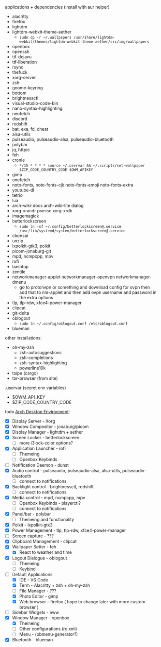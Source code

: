 applications + dependencies (install with aur helper)
- alacritty
- firefox
- lightdm
- lightdm-webkit-theme-aether
    - `sudo cp -r ~/.wallpapers /usr/share/lightdm-webkit/themes/lightdm-webkit-theme-aether/src/img/wallpapers`
- openbox
- openssh
- ttf-dejavu
- ttf-liberation
- rsync
- thefuck
- xorg-server
- zsh
- gnome-keyring
- bottom
- brightnessctl
- visual-studio-code-bin
- nano-syntax-highlighting
- neofetch
- discord
- redshift
- bat, exa, fd, cheat
- alsa-utils
- pulseaudio, pulseaudio-alsa, pulseaudio-bluetooth
- polybar
- jq, httpie
- feh
- cronie
    - `*/15 * * * * source ~/.uservar && ~/.scripts/set-wallpaper $ZIP_CODE_COUNTRY_CODE $OWM_APIKEY`
- gimp
- onefetch
- noto-fonts, noto-fonts-cjk noto-fonts-emoji noto-fonts-extra
- youtube-dl
- tetrio
- lua
- arch-wiki-docs arch-wiki-lite dialog 
- xorg-xrandr psmisc xorg-xrdb
- imagemagick
- betterlockscreen
    - `sudo ln -sf ~/.config/betterlockscreen@.service /usr/lib/systemd/system/betterlockscreen@.service`
- cbonsai
- unzip
- lxpolkit-gtk3, polkit
- picom-jonaburg-git
- mpd, ncmpcpp, mpv
- rofi
- bashtop
- zentile
- networkmanager-applet networkmanager-openvpn networkmanager-dmenu
    - go to protonvpn or something and download config for ovpn then add that to nm-applet and then add ovpn username and password in the extra options 
- tlp, tlp-rdw, xfce4-power-manager
- clipcat
- git-delta
- oblogout
    - `sudo ln ~/.config/oblogout.conf /etc/oblogout.conf`
- blueman

other installations:
 - oh-my-zsh
    - zsh-autosuggestions
    - zsh-completions
    - zsh-syntax-highlighting
    - powerline10k
 - toipe (cargo)
 - tor-browser (from site)

.uservar (secret env variables)
- $OWM_API_KEY
- $ZIP_CODE_COUNTRY_CODE

todo [Arch Desktop Environment](https://wiki.archlinux.org/title/desktop_environment#Custom_environments):
- [x] Display Server - Xorg
- [x] Window Compositor - jonaburg/picom
- [x] Display Manager - lightdm + aether
- [x] Screen Locker - betterlockscreen
    - [ ] more i3lock-color options?
- [x] Application Launcher - rofi
    - [ ] Themeing
    - [ ] Openbox Keybinds
- [ ] Notification Daemon - dunst
- [x] Audio control - pulseaudio, pulseaudio-alsa, alsa-utils, pulseaudio-bluetooth
    - [ ] connect to notifications
- [x] Backlight control - brightnessctl, redshift
    - [ ] connect to notifications
- [x] Media control - mpd, ncmpcpp, mpv
    - [ ] Openbox Keybinds - playerctl?
    - [ ] connect to notifications
- [x] Panel/bar - polybar
    - [ ] Themeing and functionality
- [x] Polkit - lxpolkit-gtk3
- [x] Power Management - tlp, tlp-rdw, xfce4-power-manager
- [ ] Screen capture - ???
- [x] Clipboard Management - clipcat
- [x] Wallpaper Setter - feh
    - [x] React to weather and time
- [x] Logout Dialogue - oblogout
    - [ ] Themeing
    - [ ] Keybind
- [ ] Default Applications
    - [x] IDE - VS Code
    - [x] Term - Alacritty + zsh + oh-my-zsh
    - [ ] File Manager - ???
    - [x] Photo Editor - gimp
    - [x] Web browser - firefox ( hope to change later with more custom browser )
- [ ] Sidebar Widgets - eww
- [x] Window Manager - openbox
    - [x] Themeing
    - [ ] Other configurations (rc.xml)
    - [ ] Menu - (obmenu-generator?)
- [x] Bluetooth - blueman
